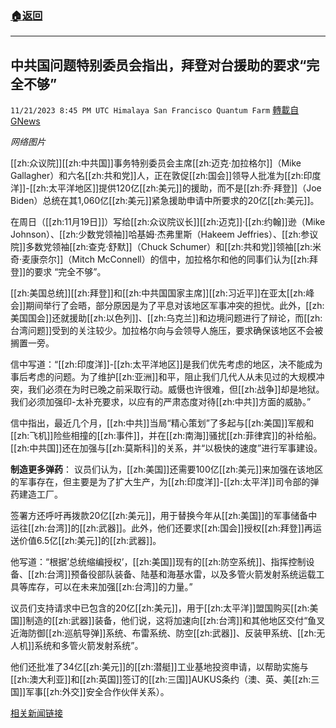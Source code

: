 ###  [:house:返回](README.md)
---


## 中共国问题特别委员会指出，拜登对台援助的要求“完全不够”
`11/21/2023 8:45 PM UTC Himalaya San Francisco Quantum Farm` [轉載自GNews](https://gnews.org/articles/2001461)

*网络图片*

[[zh:众议院]][[zh:中共国]]事务特别委员会主席[[zh:迈克·加拉格尔]]（Mike Gallagher）和六名[[zh:共和党]]人，正在敦促[[zh:国会]]领导人批准为[[zh:印度洋]]-[[zh:太平洋地区]]提供120亿[[zh:美元]]的援助，而不是[[zh:乔·拜登]]（Joe Biden）总统在其1,060亿[[zh:美元]]紧急援助申请中所要求的20亿[[zh:美元]]。

在周日（[[zh:11月19日]]）写给[[zh:众议院议长]][[zh:迈克]]·[[zh:约翰]]逊（Mike Johnson）、[[zh:少数党领袖]]哈基姆·杰弗里斯（Hakeem Jeffries）、[[zh:参议院]]多数党领袖[[zh:查克·舒默]]（Chuck Schumer）和[[zh:共和党]]领袖[[zh:米奇·麦康奈尔]]（Mitch McConnell）的信中，加拉格尔和他的同事们认为[[zh:拜登]]的要求 “完全不够”。

[[zh:美国总统]][[zh:拜登]]和[[zh:中共国国家主席]][[zh:习近平]]在亚太[[zh:峰会]]期间举行了会晤，部分原因是为了平息对该地区军事冲突的担忧。此外，[[zh:美国国会]]还就援助[[zh:以色列]]、[[zh:乌克兰]]和边境问题进行了辩论，而[[zh:台湾问题]]受到的关注较少。加拉格尔向与会领导人施压，要求确保该地区不会被搁置一旁。

信中写道：“[[zh:印度洋]]-[[zh:太平洋地区]]是我们优先考虑的地区，决不能成为事后考虑的问题。为了维护[[zh:亚洲]]和平，阻止我们几代人从未见过的大规模冲突，我们必须在为时已晚之前采取行动。威慑也许很难，但[[zh:战争]]却是地狱。我们必须加强印-太补充要求，以应有的严肃态度对待[[zh:中共]]方面的威胁。”

信中指出，最近几个月，[[zh:中共]]当局“精心策划”了多起与[[zh:美国]]军舰和[[zh:飞机]]险些相撞的[[zh:事件]]，并在[[zh:南海]]骚扰[[zh:菲律宾]]的补给船。[[zh:中共国]]还在加强与[[zh:莫斯科]]的关系，并“以极快的速度”进行军事建设。

**制造更多弹药**： 议员们认为，[[zh:美国]]还需要100亿[[zh:美元]]来加强在该地区的军事存在，但主要是为了扩大生产，为[[zh:印度洋]]-[[zh:太平洋]]司令部的弹药建造工厂。

签署方还呼吁再拨款20亿[[zh:美元]]，用于替换今年从[[zh:美国]]的军事储备中运往[[zh:台湾]]的[[zh:武器]]。此外，他们还要求[[zh:国会]]授权[[zh:拜登]]再运送价值6.5亿[[zh:美元]]的[[zh:武器]]。

他写道：“根据’总统缩编授权’，[[zh:美国]]现有的[[zh:防空系统]]、指挥控制设备、[[zh:台湾]]预备役部队装备、陆基和海基水雷，以及多管火箭发射系统运载工具等库存，可以在未来加强[[zh:台湾]]的力量。” 

议员们支持请求中已包含的20亿[[zh:美元]]，用于[[zh:太平洋]]盟国购买[[zh:美国]]制造的[[zh:武器]]装备，他们说，这将加速向[[zh:台湾]]和其他地区交付“鱼叉近海防御[[zh:巡航导弹]]系统、布雷系统、防空[[zh:武器]]、反装甲系统、[[zh:无人机]]系统和多管火箭发射系统”。

他们还批准了34亿[[zh:美元]]的[[zh:潜艇]]工业基地投资申请，以帮助实施与[[zh:澳大利亚]]和[[zh:英国]]签订的[[zh:三国]]AUKUS条约（澳、英、美[[zh:三国]]军事[[zh:外交]]安全合作伙伴关系）。

[相关新闻链接](https://www.politico.com/live-updates/2023/11/20/congress/gallaghers-pacific-biden-taiwan-china-defense-00127850)
